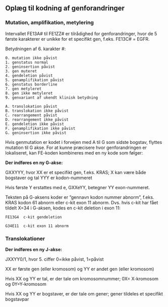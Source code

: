 ## Oplæg til kodning af genforandringer

### Mutation, amplifikation, metylering

Intervallet FE13A# til FE1ZZ# er tilrådighed for genforandringer, hvor de 5 første karakterer er unikke for et specifikt gen, f.eks. FE13C# = EGFR.

Betydningen af 6. karakter #:

```
0. mutation ikke påvist
1. genstatus normal
2. geninsertion påvist
3. gen muteret
4. gendeletion påvist
5. genamplifikation påvist
6. genstatus borderline
7. gen metyleret
8. gen ikke metyleret
9. genvariant af ukendt klinisk betydning

A. translokation påvist
B. translokation ikke påvist
C. rearrangement påvist
D. rearrangement ikke påvist
E. gendeletion ikke påvist
F. genamplifikation ikke påvist
G. geninsertion ikke påvist
```
Hvis genmutation er kodet i forvejen med A til G som sidste bogstav, flyttes mutation til G akse.
For at kunne præcisere hvor genforandringen er lokaliseret, kan FE-koden kombineres med en ny kode som følger:

**Der indføres en ny G-akse:**

GXXYYY, hvor XX er et specifikt gen, f.eks. KRAS; X kan være både bogstaver og tal YYY er kodon-nummeret

Hvis første Y erstattes med e, GXXeYY, betegner YY exon-nummeret.

Teksten på G-aksens koder er ”gennavn kodon nummer abnorm”, f.eks. KRAS kodon 61 abnorm eller c-kit exon 11 abnorm. Dvs. hvis c-kit har fået tildelt X=34 i G-aksen, kodes en c-kit deletion i exon 11:

```
FE13G4  c-kit gendeletion

G34E11  c-kit exon 11 abnorm
```

### Translokationer

**Der indføres en ny J-akse:**

JXXYY0/1, hvor 5. ciffer 0=ikke påvist, 1=påvist

XX er første gen (eller kromosom) og YY er andet gen (eller kromosom)

Hvis XX og YY er tal, er der tale om kromosomnummer; 0X= X-kromosom og 0Y=Y-kromosom

Hvis XX og YY er bogstaver, er der tale om gener; gener tildeles et specifikt bogstavpar

